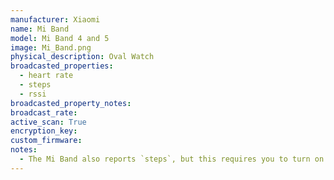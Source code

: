 ```yaml
---
manufacturer: Xiaomi
name: Mi Band
model: Mi Band 4 and 5
image: Mi_Band.png
physical_description: Oval Watch
broadcasted_properties:
  - heart rate
  - steps
  - rssi
broadcasted_property_notes:
broadcast_rate:
active_scan: True
encryption_key:
custom_firmware:
notes:
  - The Mi Band also reports `steps`, but this requires you to turn on active scan.
---
```

